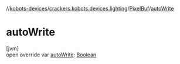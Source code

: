 //[kobots-devices](../../../index.md)/[crackers.kobots.devices.lighting](../index.md)/[PixelBuf](index.md)/[autoWrite](auto-write.md)

# autoWrite

[jvm]\
open override var [autoWrite](auto-write.md): [Boolean](https://kotlinlang.org/api/latest/jvm/stdlib/kotlin/-boolean/index.html)

